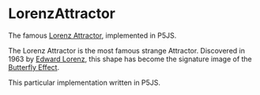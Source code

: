 # LorenzAttractor

The famous [Lorenz Attractor](https://en.wikipedia.org/wiki/Lorenz_system), implemented in P5JS.

The Lorenz Attractor is the most famous strange Attractor. Discovered in 1963 by [Edward Lorenz](https://en.wikipedia.org/wiki/Edward_Norton_Lorenz), this shape has become the signature image of the [Butterfly Effect](https://en.wikipedia.org/wiki/Butterfly_effect).

This particular implementation written in P5JS.



